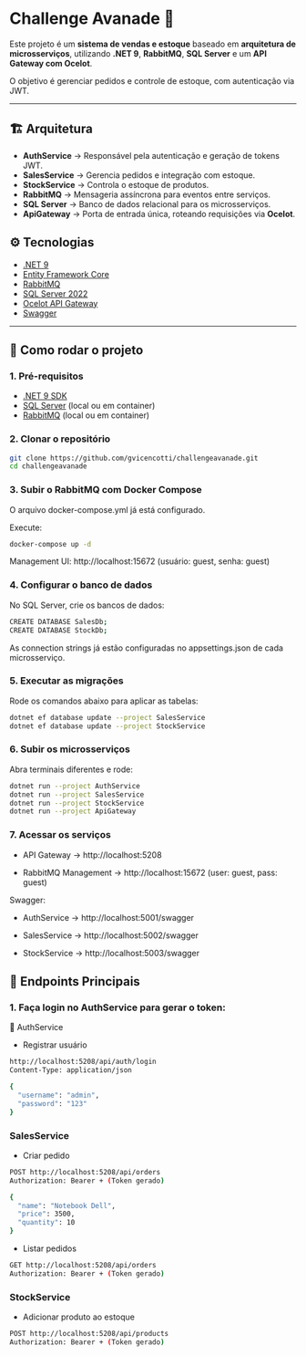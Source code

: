 # Challenge Avanade 🚀  

Este projeto é um **sistema de vendas e estoque** baseado em **arquitetura de microsserviços**, utilizando **.NET 9**, **RabbitMQ**, **SQL Server** e um **API Gateway com Ocelot**.  

O objetivo é gerenciar pedidos e controle de estoque, com autenticação via JWT.  

---

## 🏗️ Arquitetura  

- **AuthService** → Responsável pela autenticação e geração de tokens JWT.  
- **SalesService** → Gerencia pedidos e integração com estoque.  
- **StockService** → Controla o estoque de produtos.  
- **RabbitMQ** → Mensageria assíncrona para eventos entre serviços.  
- **SQL Server** → Banco de dados relacional para os microsserviços.  
- **ApiGateway** → Porta de entrada única, roteando requisições via **Ocelot**.  

## ⚙️ Tecnologias  

- [.NET 9](https://dotnet.microsoft.com/)  
- [Entity Framework Core](https://learn.microsoft.com/ef/)  
- [RabbitMQ](https://www.rabbitmq.com/)  
- [SQL Server 2022](https://www.microsoft.com/sql-server/)  
- [Ocelot API Gateway](https://ocelot.readthedocs.io/)  
- [Swagger](https://swagger.io/)  

---

## 🚀 Como rodar o projeto  

### 1. Pré-requisitos  
- [.NET 9 SDK](https://dotnet.microsoft.com/en-us/download/dotnet/9.0)  
- [SQL Server](https://www.microsoft.com/sql-server/) (local ou em container)  
- [RabbitMQ](https://www.rabbitmq.com/) (local ou em container)  

### 2. Clonar o repositório  
```bash
git clone https://github.com/gvicencotti/challengeavanade.git
cd challengeavanade
```

### 3. Subir o RabbitMQ com Docker Compose
O arquivo docker-compose.yml já está configurado.

Execute:
```bash
docker-compose up -d
```
Management UI: http://localhost:15672
 (usuário: guest, senha: guest)
 
### 4. Configurar o banco de dados

No SQL Server, crie os bancos de dados:

```bash
CREATE DATABASE SalesDb;
CREATE DATABASE StockDb;
```

As connection strings já estão configuradas no appsettings.json de cada microsserviço.

### 5. Executar as migrações
Rode os comandos abaixo para aplicar as tabelas:
```bash
dotnet ef database update --project SalesService
dotnet ef database update --project StockService
```

### 6. Subir os microsserviços
Abra terminais diferentes e rode:
```bash
dotnet run --project AuthService
dotnet run --project SalesService
dotnet run --project StockService
dotnet run --project ApiGateway
```

### 7. Acessar os serviços

- API Gateway → http://localhost:5208

- RabbitMQ Management → http://localhost:15672
 (user: guest, pass: guest)

Swagger:

- AuthService → http://localhost:5001/swagger

- SalesService → http://localhost:5002/swagger

- StockService → http://localhost:5003/swagger

## 🔑 Endpoints Principais

### 1. Faça login no AuthService para gerar o token:
🔹 AuthService

- Registrar usuário
```bash
http://localhost:5208/api/auth/login
Content-Type: application/json

{
  "username": "admin",
  "password": "123"
}
```

### SalesService

- Criar pedido
```bash
POST http://localhost:5208/api/orders
Authorization: Bearer + (Token gerado)

{
  "name": "Notebook Dell",
  "price": 3500,
  "quantity": 10
}
```
- Listar pedidos
```bash
GET http://localhost:5208/api/orders
Authorization: Bearer + (Token gerado)
```

### StockService

- Adicionar produto ao estoque
```bash
POST http://localhost:5208/api/products
Authorization: Bearer + (Token gerado)
```
